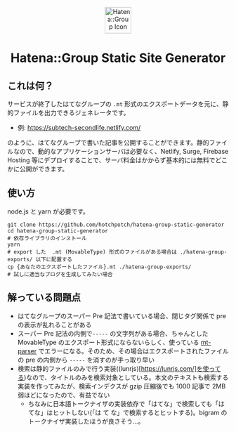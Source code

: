 <p align="center">
  <img alt="Hatena::Group Icon" src="https://hatena.g.hatena.ne.jp/images/de_favicon.ico" width="60" />
</p>
<h1 align="center">
Hatena::Group Static Site Generator
</h1>

## これは何？

サービスが終了したはてなグループの `.mt` 形式のエクスポートデータを元に、静的ファイルを出力できるジェネレータです。

- 例: https://subtech-secondlife.netlify.com/

のように、はてなグループで書いた記事を公開することができます。静的ファイルなので、動的なアプリケーションサーバは必要なく、Netlify, Surge, Firebase Hosting 等にデプロイすることで、サーバ料金はかからず基本的には無料でどこかに公開ができます。

## 使い方

node.js と yarn が必要です。

```
git clone https://github.com/hotchpotch/hatena-group-static-generator
cd hatena-group-static-generator
# 依存ライブラリのインストール
yarn
# export した  .mt (MovableType) 形式のファイルがある場合は ./hatena-group-exports/ 以下に配置する
cp {あなたのエクスポートしたファイル}.mt ./hatena-group-exports/
# 試しに適当なブログを生成してみたい場合
```

## 解っている問題点

- はてなグループのスーパー Pre 記法で書いている場合、閉じタグ関係で pre の表示が乱れることがある
- スーパー Pre 記法の内側で`-----` の文字列がある場合、ちゃんとした MovableType のエクスポート形式にならないらしく、使っている [mt-parser](https://gitlab.com/tottokotkd/mt-parser) でエラーになる。そのため、その場合はエクスポートされたファイルの pre の内側から `-----` を消すのが手っ取り早い
- 検索は静的ファイルのみで行う実装((lunrjs)[https://lunrjs.com/]を使ってる)なので、タイトルのみを検索対象としている。本文のテキストも検索する実装を作ってみたが、検索インデクスが gzip 圧縮後でも 1000 記事で 2MB 弱ほどになったので、有益でない
  - ちなみに日本語トークナイザの実装依存で「はてな」で検索しても「はてな」はヒットしない(「は て な」で検索するとヒットする)。bigram のトークナイザ実装したほうが良さそう…。
